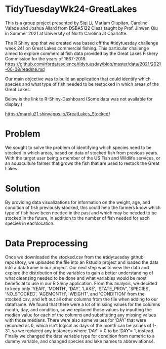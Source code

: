 # TidyTuesdayWk24-GreatLakes


This is a group project presented by Siqi Li, Mariam Olupitan, Caroline Valade and Joshua Allard from DSBA5122 Class taught by Prof. Jinwen Qiu in Summer 2021 at University of North Carolina at Charlotte.

The R Shiny app that we created was based off the #tidytuesday challenge week 241 on Great Lakes commercial fishing. This particular challenge aimed to explore commercial fish data provided by the Great Lakes Fishery Commission for the years of 1867-2018. https://github.com/rfordatascience/tidytuesday/blob/master/data/2021/2021-06-08/readme.md

Our main objective was to build an application that could identify which species and what type of fish needed to be restocked in which areas of the Great Lakes.

Below is the link to R-Shiny-Dashboard (Some data was not available for display.)

https://marolu21.shinyapps.io/GreatLakes_Stocked/

# Problem
We sought to solve the problem of identifying which species need to be stocked in which areas, based on data of stocked fish from previous years. With the target user being a member of the US Fish and Wildlife services, or an aquaculture farmer that grows the fish that are used to restock the Great Lakes. 

# Solution 
By providing data visualizations for information on the weight, age, and condition of fish previously stocked, this could help the farmers know which type of fish have been needed in the past and which may be needed to be stocked in the future, in addition to the number of fish needed for each species in eachlocation.

# Data Preprocessing

Once we downloaded the stocked.csv from the #tidytuesday github repository, we
uploaded the file into an Rstudio project and loaded the data into a dataframe in our project. Our
next step was to view the data and explore the distribution of the variables to gain a better
understanding of what cleansing needed to be done and what variables would be most beneficial
to use in our R Shiny application. From this analysis, we decided to keep only 'YEAR',
'MONTH', 'DAY', 'LAKE', 'STATE_PROV', 'SPECIES', 'NO_STOCKED', 'AGEMONTH',
'WEIGHT', and 'CONDITION' from the stocked.csv, and left out all other columns
from the file when adding to our dataframe. We found that there were a lot of missing values for
the columns month, day, and condition, so we replaced those values by inputting the median
value for each of the columns and substituting any missing values with those medians. There
were also some values for ‘DAY’ that were recorded as 0, which isn’t logical as days of the
month can be values of 1-31, so we replaced any instances where ‘DAY’ = 0 to be ‘DAY’= 1,
instead. Finally we changed the data variable type for condition from numeric to a dummy
variable, and changed species and lake names to abbreviations4.

